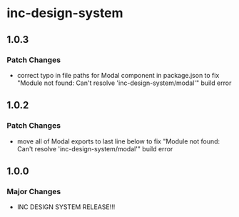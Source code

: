 # inc-design-system

## 1.0.3

### Patch Changes

- correct typo in file paths for Modal component in package.json to fix "Module not found: Can't resolve 'inc-design-system/modal'" build error

## 1.0.2

### Patch Changes

- move all of Modal exports to last line below to fix "Module not found: Can't resolve 'inc-design-system/modal'" build error

## 1.0.0

### Major Changes

- INC DESIGN SYSTEM RELEASE!!!
